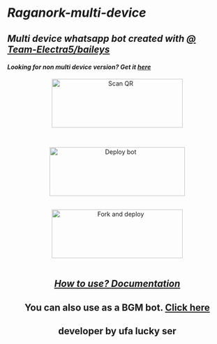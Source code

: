 # _Raganork-multi-device_
## _Multi device whatsapp bot created with [@ Team-Electra5/baileys](https://github.com/Team-Electra5/ufa-Blood-Brothers)_
#### _Looking for non multi device version? Get it [here](https://github.com/souravkl11/raganork-legacy)_
<!---## Readme first before using 👇❌
### (Due to the removal of heroku-github integration, this project is currently unable to deploy to heroku servers. As of this, existing users also couldn't update their bots.)
Visit [Heroku status site](https://status.heroku.com) for more details
<br>
-->
<div align="center">
  
<a href="https://Raganork.souravkl11.xyz/"><img align="center" src="https://i.imgur.com/ShKXXB1.png" alt="Scan QR" height="112" width="300" /></a>
<br>
<div>
<br>
  
<a href="https://Raganork-network.vercel.app/api/deploy-md" target="blank"><img align="center" src="https://i.imgur.com/gtK4XLX.png" alt="Deploy bot" height="112" width="310" /></a>
  <div>
<br>
<a href="https://github.com/Raganork-ind/whatsapp-bot/fork"><img align="center" src="null-20220906-WA0688.png>" alt="Fork and deploy" height="112" width="300" /></a>
<div>
  <br>

## _[How to use? Documentation](https://github.com/Team-Electra5/ufa-Blood-Brothers)_

## You can also use as a BGM bot. [Click here](https://github.com/Team-Electra5/ufa-Blood-Brothers/Docs#how-to-set-up-bgm-bot)
## developer by ufa lucky ser

